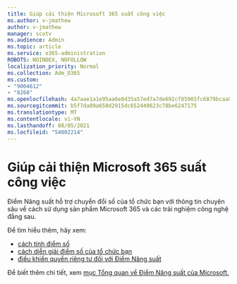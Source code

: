 ```yaml
---
title: Giúp cải thiện Microsoft 365 suất công việc
ms.author: v-jmathew
author: v-jmathew
manager: scotv
ms.audience: Admin
ms.topic: article
ms.service: o365-administration
ROBOTS: NOINDEX, NOFOLLOW
localization_priority: Normal
ms.collection: Adm_O365
ms.custom:
- "9004612"
- "8268"
ms.openlocfilehash: 4a7aae1a1e95aa6e8d35a57ed7a7de692cf85901fc6879bcaa8dade37456eba3
ms.sourcegitcommit: b5f7da89a650d2915dc652449623c78be6247175
ms.translationtype: MT
ms.contentlocale: vi-VN
ms.lasthandoff: 08/05/2021
ms.locfileid: "54002214"
---
```

# <a name="help-improve-microsoft-365-productivity"></a>Giúp cải thiện Microsoft 365 suất công việc

Điểm Năng suất hỗ trợ chuyển đổi số của tổ chức bạn với thông tin chuyên sâu về cách sử dụng sản phẩm Microsoft 365 và các trải nghiệm công nghệ đằng sau.

Để tìm hiểu thêm, hãy xem:

- [cách tính điểm số](https://docs.microsoft.com/microsoft-365/admin/productivity/productivity-score)
- [cách diễn giải điểm số của tổ chức bạn](https://docs.microsoft.com/microsoft-365/admin/productivity/productivity-score)
- [điều khiển quyền riêng tư đối với Điểm Năng suất](https://docs.microsoft.com/microsoft-365/admin/productivity/privacy)

Để biết thêm chi tiết, xem [mục Tổng quan về Điểm Năng suất của Microsoft.](https://docs.microsoft.com/microsoft-365/admin/productivity/productivity-score)
